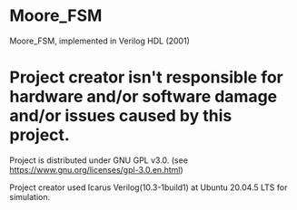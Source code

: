 # Moore_FSM
Moore_FSM, implemented in Verilog HDL (2001)

# Project creator isn't responsible for hardware and/or software damage and/or issues caused by this project.

Project is distributed under GNU GPL v3.0. (see https://www.gnu.org/licenses/gpl-3.0.en.html)

Project creator used Icarus Verilog(10.3-1build1) at Ubuntu 20.04.5 LTS for simulation.
